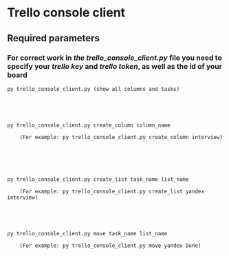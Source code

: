 # Trello console client

## Required parameters

### For correct work in *the trello_console_client.py* file you need to specify your *trello key* and *trello token*, as well as the id of your board

```cli
py trello_console_client.py (show all columns and tasks)





py trello_console_client.py create_column column_name

    (For example: py trello_console_client.py create_column interview)






py trello_console_client.py create_list task_name list_name

    (For example: py trello_console_client.py create_list yandex interview)





py trello_console_client.py move task_name list_name

    (For example: py trello_console_client.py move yandex Done)
```
